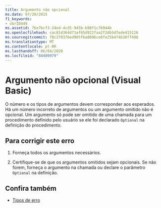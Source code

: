 ```yaml
---
title: Argumento não opcional
ms.date: 07/20/2015
f1_keywords:
- vbrID449
ms.assetid: 76e7bcf3-24ed-4cd5-945b-b98f1c76944b
ms.openlocfilehash: cac81d364d71af65d922faa2f2db5d7ede415126
ms.sourcegitcommit: f8c270376ed905f6a8896ce0fe25b4f4b38ff498
ms.translationtype: MT
ms.contentlocale: pt-BR
ms.lasthandoff: 06/04/2020
ms.locfileid: "84409979"
---
```

# <a name="argument-not-optional-visual-basic"></a>Argumento não opcional (Visual Basic)

O número e os tipos de argumentos devem corresponder aos esperados. Há um número incorreto de argumentos ou um argumento omitido não é opcional. Um argumento só pode ser omitido de uma chamada para um procedimento definido pelo usuário se ele foi declarado `Optional` na definição do procedimento.  
  
## <a name="to-correct-this-error"></a>Para corrigir este erro  
  
1. Forneça todos os argumentos necessários.  
  
2. Certifique-se de que os argumentos omitidos sejam opcionais. Se não forem, forneça o argumento na chamada ou declare o parâmetro `Optional` na definição.  
  
## <a name="see-also"></a>Confira também

- [Tipos de erro](../../programming-guide/language-features/error-types.md)
